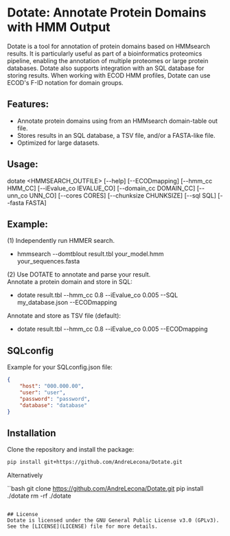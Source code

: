 # Dotate: Annotate Protein Domains with HMM Output

Dotate is a tool for annotation of protein domains based on HMMsearch results. It is particularly useful as part of a bioinformatics proteomics pipeline, enabling the annotation of multiple proteomes or large protein databases. Dotate also supports integration with an SQL database for storing results. When working with ECOD HMM profiles, Dotate can use ECOD's F-ID notation for domain groups.

## Features:
- Annotate protein domains using from an HMMsearch domain-table out file.
- Stores results in an SQL database, a TSV file, and/or a FASTA-like file.
- Optimized for large datasets.

## Usage:
dotate <HMMSEARCH_OUTFILE> [--help] [--ECODmapping] [--hmm_cc HMM_CC] [--iEvalue_co IEVALUE_CO] [--domain_cc DOMAIN_CC] [--unn_co UNN_CO] [--cores CORES] [--chunksize CHUNKSIZE] [--sql SQL] [--fasta FASTA]

## Example:
(1) Independently run HMMER search.
- hmmsearch --domtblout result.tbl your_model.hmm your_sequences.fasta

(2) Use DOTATE to annotate and parse your result.  
Annotate a protein domain and store in SQL:
- dotate result.tbl --hmm_cc 0.8 --iEvalue_co 0.005 --SQL my_database.json --ECODmapping

Annotate and store as TSV file (default):
- dotate result.tbl --hmm_cc 0.8 --iEvalue_co 0.005 --ECODmapping

## SQLconfig
Example for your SQLconfig.json file:

```json
{
    "host": "000.000.00",
    "user": "user",
    "password": "password",
    "database": "database"
}
```

## Installation

Clone the repository and install the package:

```bash
pip install git+https://github.com/AndreLecona/Dotate.git
```

Alternatively

``bash
git clone https://github.com/AndreLecona/Dotate.git
pip install ./dotate
rm -rf ./dotate
```

## License
Dotate is licensed under the GNU General Public License v3.0 (GPLv3).  
See the [LICENSE](LICENSE) file for more details.